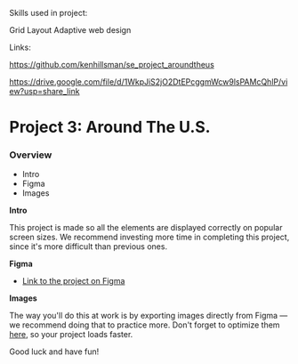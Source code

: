Skills used in project:

Grid Layout
Adaptive web design

Links:

https://github.com/kenhillsman/se_project_aroundtheus

https://drive.google.com/file/d/1WkpJiS2jO2DtEPcggmWcw9lsPAMcQhlP/view?usp=share_link

# Project 3: Around The U.S.

### Overview

- Intro
- Figma
- Images

**Intro**

This project is made so all the elements are displayed correctly on popular screen sizes. We recommend investing more time in completing this project, since it's more difficult than previous ones.

**Figma**

- [Link to the project on Figma](https://www.figma.com/file/ii4xxsJ0ghevUOcssTlHZv/Sprint-3%3A-Around-the-US?node-id=0%3A1)

**Images**

The way you'll do this at work is by exporting images directly from Figma — we recommend doing that to practice more. Don't forget to optimize them [here](https://tinypng.com/), so your project loads faster.

Good luck and have fun!
